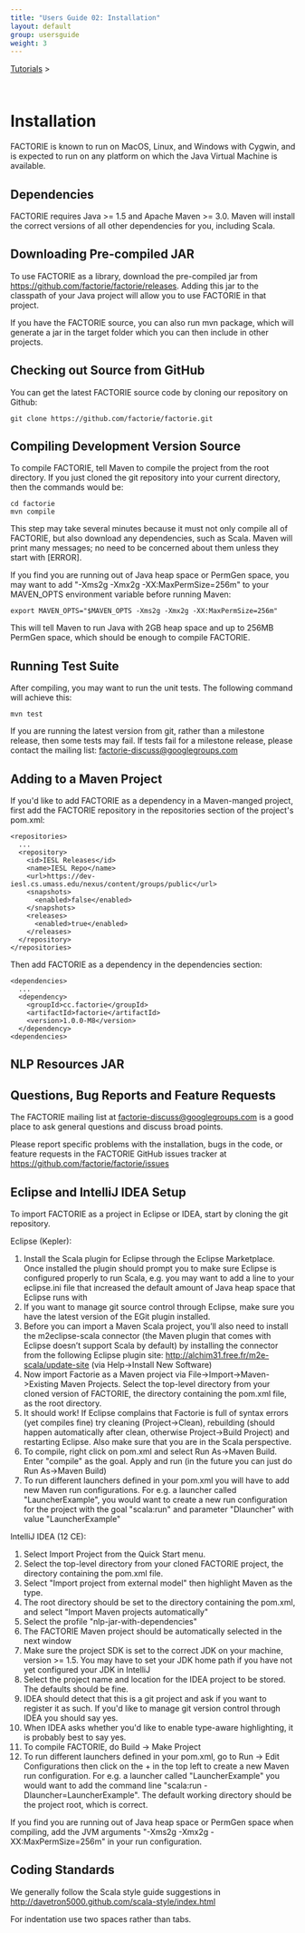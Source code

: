 ```yaml
---
title: "Users Guide 02: Installation"
layout: default
group: usersguide
weight: 3
---
```


<a href="{{ site.baseurl }}/tutorial.html">Tutorials</a> &gt;

```scala



```



# Installation

FACTORIE is known to run on MacOS, Linux, and Windows with Cygwin, and is expected to run on any platform on which the Java Virtual Machine is available.

## Dependencies

FACTORIE requires Java >= 1.5 and Apache Maven >= 3.0. Maven will install the correct versions of all other dependencies for you, including Scala.

## Downloading Pre-compiled JAR

To use FACTORIE as a library, download the pre-compiled jar from https://github.com/factorie/factorie/releases. Adding this jar to the classpath of your Java project will allow you to use FACTORIE in that project.

If you have the FACTORIE source, you can also run mvn package, which will generate a jar in the target folder which you can then include in other projects.

## Checking out Source from GitHub

You can get the latest FACTORIE source code by cloning our repository on Github:

```
git clone https://github.com/factorie/factorie.git
```

## Compiling Development Version Source

To compile FACTORIE, tell Maven to compile the project from the root directory. If you just cloned the git repository into your current directory, then the commands would be:

```
cd factorie
mvn compile
```

This step may take several minutes because it must not only compile all of FACTORIE, but also download any dependencies, such as Scala. Maven will print many messages; no need to be concerned about them unless they start with [ERROR].

If you find you are running out of Java heap space or PermGen space, you may want to add "-Xms2g -Xmx2g -XX:MaxPermSize=256m" to your MAVEN_OPTS environment variable before running Maven:

```
export MAVEN_OPTS="$MAVEN_OPTS -Xms2g -Xmx2g -XX:MaxPermSize=256m"
```

This will tell Maven to run Java with 2GB heap space and up to 256MB PermGen space, which should be enough to compile FACTORIE.

## Running Test Suite

After compiling, you may want to run the unit tests. The following command will achieve this:

```
mvn test
```

If you are running the latest version from git, rather than a milestone release, then some tests may fail. If tests fail for a milestone release, please contact the mailing list: factorie-discuss@googlegroups.com

## Adding to a Maven Project

If you'd like to add FACTORIE as a dependency in a Maven-manged project, first add the FACTORIE repository in the repositories section of the project's pom.xml:

```
<repositories>
  ...
  <repository>
    <id>IESL Releases</id>
    <name>IESL Repo</name>
    <url>https://dev-iesl.cs.umass.edu/nexus/content/groups/public</url>
    <snapshots>
      <enabled>false</enabled>
    </snapshots>
    <releases>
      <enabled>true</enabled>
    </releases>
  </repository>
</repositories>
```

Then add FACTORIE as a dependency in the dependencies section:

```
<dependencies>
  ...
  <dependency>
    <groupId>cc.factorie</groupId>
    <artifactId>factorie</artifactId>
    <version>1.0.0-M8</version>
  </dependency>
<dependencies>
```

## NLP Resources JAR



## Questions, Bug Reports and Feature Requests

The FACTORIE mailing list at factorie-discuss@googlegroups.com is a good place to ask general questions and discuss broad points.

Please report specific problems with the installation, bugs in the code, or feature requests in the FACTORIE GitHub issues tracker at 
https://github.com/factorie/factorie/issues  

## Eclipse and IntelliJ IDEA Setup

To import FACTORIE as a project in Eclipse or IDEA, start by cloning the git repository. 

Eclipse (Kepler):
1. Install the Scala plugin for Eclipse through the Eclipse Marketplace. Once installed the plugin should prompt you to make sure Eclipse is configured properly to run Scala, e.g. you may want to add a line to your eclipse.ini file that increased the default amount of Java heap space that Eclipse runs with
2. If you want to manage git source control through Eclipse, make sure you have the latest version of the EGit plugin installed.
3. Before you can import a Maven Scala project, you’ll also need to install the m2eclipse-scala connector (the Maven plugin that comes with Eclipse doesn’t support Scala by default) by installing the connector from the following Eclipse plugin site: http://alchim31.free.fr/m2e-scala/update-site (via Help->Install New Software)
4. Now import Factorie as a Maven project via File->Import->Maven->Existing Maven Projects. Select the top-level  directory from your cloned version of FACTORIE, the directory containing the pom.xml file, as the root directory.
5. It should work! If Eclipse complains that Factorie is full of syntax errors (yet compiles fine) try cleaning (Project->Clean), rebuilding (should happen automatically after clean, otherwise Project->Build Project) and restarting Eclipse. Also make sure that you are in the Scala perspective.
6. To compile, right click on pom.xml and select Run As->Maven Build. Enter "compile" as the goal. Apply and run (in the future you can just do Run As->Maven Build)
7. To run different launchers defined in your pom.xml you will have to add new Maven run configurations. For e.g. a launcher called "LauncherExample", you would want to create a new run configuration for the project with the goal "scala:run" and parameter "Dlauncher" with value "LauncherExample"

IntelliJ IDEA (12 CE):
1. Select Import Project from the Quick Start menu.
2. Select the top-level directory from your cloned FACTORIE project, the directory containing the pom.xml file.
3. Select "Import project from external model" then highlight Maven as the type.
4. The root directory should be set to the directory containing the pom.xml, and select "Import Maven projects automatically"
5. Select the profile "nlp-jar-with-dependencies"
6. The FACTORIE Maven project should be automatically selected in the next window
7. Make sure the project SDK is set to the correct JDK on your machine, version >= 1.5. You may have to set your JDK home path if you have not yet configured your JDK in IntelliJ
8. Select the project name and location for the IDEA project to be stored. The defaults should be fine.
9. IDEA should detect that this is a git project and ask if you want to register it as such. If you'd like to manage git version control through IDEA you should say yes.
10. When IDEA asks whether you'd like to enable type-aware highlighting, it is probably best to say yes. 
11. To compile FACTORIE, do Build -> Make Project
12. To run different launchers defined in your pom.xml, go to Run -> Edit Configurations then click on the + in the top left to create a new Maven run configuration. For e.g. a launcher called "LauncherExample" you would want to add the command line "scala:run -Dlauncher=LauncherExample". The default working directory should be the project root, which is correct.

If you find you are running out of Java heap space or PermGen space when compiling, add the JVM arguments "-Xms2g -Xmx2g -XX:MaxPermSize=256m" in your run configuration.

## Coding Standards

We generally follow the Scala style guide suggestions in 
http://davetron5000.github.com/scala-style/index.html

For indentation use two spaces rather than tabs.



```scala

```

